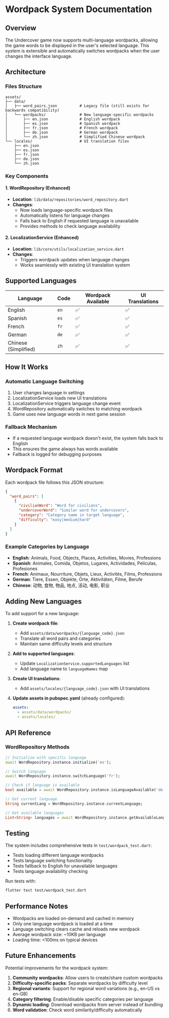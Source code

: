 # Wordpack System Documentation

## Overview
The Undercover game now supports multi-language wordpacks, allowing the game words to be displayed in the user's selected language. This system is extensible and automatically switches wordpacks when the user changes the interface language.

## Architecture

### Files Structure
```
assets/
├── data/
│   ├── word_pairs.json          # Legacy file (still exists for backwards compatibility)
│   └── wordpacks/               # New language-specific wordpacks
│       ├── en.json              # English wordpack
│       ├── es.json              # Spanish wordpack  
│       ├── fr.json              # French wordpack
│       ├── de.json              # German wordpack
│       └── zh.json              # Simplified Chinese wordpack
└── locales/                     # UI translation files
    ├── en.json
    ├── es.json
    ├── fr.json
    ├── de.json
    └── zh.json
```

### Key Components

#### 1. WordRepository (Enhanced)
- **Location**: `lib/data/repositories/word_repository.dart`
- **Changes**: 
  - Now loads language-specific wordpack files
  - Automatically listens for language changes
  - Falls back to English if requested language is unavailable
  - Provides methods to check language availability

#### 2. LocalizationService (Enhanced)
- **Location**: `lib/core/utils/localization_service.dart`
- **Changes**: 
  - Triggers wordpack updates when language changes
  - Works seamlessly with existing UI translation system

## Supported Languages

| Language | Code | Wordpack Available | UI Translations |
|----------|------|-------------------|-----------------|
| English | `en` | ✅ | ✅ |
| Spanish | `es` | ✅ | ✅ |
| French | `fr` | ✅ | ✅ |
| German | `de` | ✅ | ✅ |
| Chinese (Simplified) | `zh` | ✅ | ✅ |

## How It Works

### Automatic Language Switching
1. User changes language in settings
2. LocalizationService loads new UI translations
3. LocalizationService triggers language change event
4. WordRepository automatically switches to matching wordpack
5. Game uses new language words in next game session

### Fallback Mechanism
- If a requested language wordpack doesn't exist, the system falls back to English
- This ensures the game always has words available
- Fallback is logged for debugging purposes

## Wordpack Format

Each wordpack file follows this JSON structure:

```json
{
  "word_pairs": [
    {
      "civilianWord": "Word for civilians",
      "undercoverWord": "Similar word for undercovers", 
      "category": "Category name in target language",
      "difficulty": "easy|medium|hard"
    }
  ]
}
```

### Example Categories by Language
- **English**: Animals, Food, Objects, Places, Activities, Movies, Professions
- **Spanish**: Animales, Comida, Objetos, Lugares, Actividades, Películas, Profesiones  
- **French**: Animaux, Nourriture, Objets, Lieux, Activités, Films, Professions
- **German**: Tiere, Essen, Objekte, Orte, Aktivitäten, Filme, Berufe
- **Chinese**: 动物, 食物, 物品, 地点, 活动, 电影, 职业

## Adding New Languages

To add support for a new language:

1. **Create wordpack file**: 
   - Add `assets/data/wordpacks/{language_code}.json`
   - Translate all word pairs and categories
   - Maintain same difficulty levels and structure

2. **Add to supported languages**:
   - Update `LocalizationService.supportedLanguages` list
   - Add language name to `languageNames` map

3. **Create UI translations**:
   - Add `assets/locales/{language_code}.json` with UI translations

4. **Update assets in pubspec.yaml** (already configured):
   ```yaml
   assets:
     - assets/data/wordpacks/
     - assets/locales/
   ```

## API Reference

### WordRepository Methods

```dart
// Initialize with specific language
await WordRepository.instance.initialize('es');

// Switch language
await WordRepository.instance.switchLanguage('fr');

// Check if language is available
bool available = await WordRepository.instance.isLanguageAvailable('de');

// Get current language
String currentLang = WordRepository.instance.currentLanguage;

// Get available languages
List<String> languages = await WordRepository.instance.getAvailableLanguages();
```

## Testing

The system includes comprehensive tests in `test/wordpack_test.dart`:
- Tests loading different language wordpacks
- Tests language switching functionality
- Tests fallback to English for unavailable languages
- Tests language availability checking

Run tests with:
```bash
flutter test test/wordpack_test.dart
```

## Performance Notes

- Wordpacks are loaded on-demand and cached in memory
- Only one language wordpack is loaded at a time
- Language switching clears cache and reloads new wordpack
- Average wordpack size: ~10KB per language
- Loading time: <100ms on typical devices

## Future Enhancements

Potential improvements for the wordpack system:
1. **Community wordpacks**: Allow users to create/share custom wordpacks
2. **Difficulty-specific packs**: Separate wordpacks by difficulty level  
3. **Regional variants**: Support for regional word variations (e.g., en-US vs en-GB)
4. **Category filtering**: Enable/disable specific categories per language
5. **Dynamic loading**: Download wordpacks from server instead of bundling
6. **Word validation**: Check word similarity/difficulty automatically